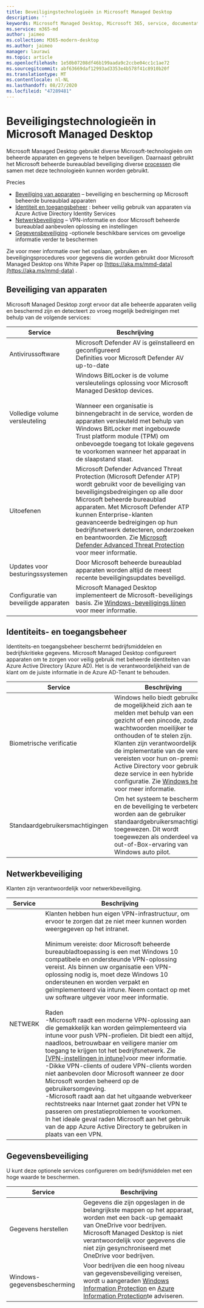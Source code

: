 ```yaml
---
title: Beveiligingstechnologieën in Microsoft Managed Desktop
description: ''
keywords: Microsoft Managed Desktop, Microsoft 365, service, documentatie
ms.service: m365-md
author: jaimeo
ms.collection: M365-modern-desktop
ms.author: jaimeo
manager: laurawi
ms.topic: article
ms.openlocfilehash: 1e50b07208df46b199aada9c2ccbe04cc1c1ae72
ms.sourcegitcommit: abf63669daf12993ad3353e4b578f41c8910b20f
ms.translationtype: MT
ms.contentlocale: nl-NL
ms.lasthandoff: 08/27/2020
ms.locfileid: "47289481"
---
```

# <a name="security-technologies-in-microsoft-managed-desktop"></a>Beveiligingstechnologieën in Microsoft Managed Desktop

<!--Security, also Onboarding doc: data handling/store, privileged account access -->

Microsoft Managed Desktop gebruikt diverse Microsoft-technologieën om beheerde apparaten en gegevens te helpen beveiligen. Daarnaast gebruikt het Microsoft beheerde bureaublad beveiliging diverse [processen](security-operations.md) die samen met deze technologieën kunnen worden gebruikt.

Precies 

- [Beveiliging van apparaten](#device-security) – beveiliging en bescherming op Microsoft beheerde bureaublad apparaten
- [Identiteit en toegangsbeheer](#identity-and-access-management) : beheer veilig gebruik van apparaten via Azure Active Directory Identity Services
- [Netwerkbeveiliging](#network-security) – VPN-informatie en door Microsoft beheerde bureaublad aanbevolen oplossing en instellingen
- [Gegevensbeveiliging](#information-security) -optionele beschikbare services om gevoelige informatie verder te beschermen 

Zie voor meer informatie over het opslaan, gebruiken en beveiligingsprocedures voor gegevens die worden gebruikt door Microsoft Managed Desktop ons White Paper op [https://aka.ms/mmd-data](https://aka.ms/mmd-data) .


## <a name="device-security"></a>Beveiliging van apparaten

Microsoft Managed Desktop zorgt ervoor dat alle beheerde apparaten veilig en beschermd zijn en detecteert zo vroeg mogelijk bedreigingen met behulp van de volgende services:

Service | Beschrijving
--- | ---
Antivirussoftware | Microsoft Defender AV is geïnstalleerd en geconfigureerd<br>Definities voor Microsoft Defender AV up-to-date
Volledige volume versleuteling |    Windows BitLocker is de volume versleutelings oplossing voor Microsoft Managed Desktop devices.<br><br>Wanneer een organisatie is binnengebracht in de service, worden de apparaten versleuteld met behulp van Windows BitLocker met ingebouwde Trust platform module (TPM) om onbevoegde toegang tot lokale gegevens te voorkomen wanneer het apparaat in de slaapstand staat. 
Uitoefenen |    Microsoft Defender Advanced Threat Protection (Microsoft Defender ATP) wordt gebruikt voor de beveiliging van beveiligingsbedreigingen op alle door Microsoft beheerde bureaublad apparaten. Met Microsoft Defender ATP kunnen Enterprise-klanten geavanceerde bedreigingen op hun bedrijfsnetwerk detecteren, onderzoeken en beantwoorden. Zie [Microsoft Defender Advanced Threat Protection](https://docs.microsoft.com/windows/threat-protection/windows-defender-atp/windows-defender-advanced-threat-protection) voor meer informatie. 
Updates voor besturingssystemen |  Door Microsoft beheerde bureaublad apparaten worden altijd de meest recente beveiligingsupdates beveiligd.
Configuratie van beveiligde apparaten |   Microsoft Managed Desktop implementeert de Microsoft-beveiligings basis. Zie [Windows-beveiligings lijnen](https://docs.microsoft.com/windows/security/threat-protection/windows-security-baselines) voor meer informatie.



## <a name="identity-and-access-management"></a>Identiteits- en toegangsbeheer

Identiteits-en toegangsbeheer beschermt bedrijfsmiddelen en bedrijfskritieke gegevens. Microsoft Managed Desktop configureert apparaten om te zorgen voor veilig gebruik met beheerde identiteiten van Azure Active Directory (Azure AD). Het is de verantwoordelijkheid van de klant om de juiste informatie in de Azure AD-Tenant te behouden. 

Service | Beschrijving
--- | ---
Biometrische verificatie |  Windows hello biedt gebruikers de mogelijkheid zich aan te melden met behulp van een gezicht of een pincode, zodat wachtwoorden moeilijker te onthouden of te stelen zijn. Klanten zijn verantwoordelijk voor de implementatie van de vereiste vereisten voor hun on-premises Active Directory voor gebruik van deze service in een hybride configuratie. Zie [Windows hello](https://docs.microsoft.com/windows-hardware/design/device-experiences/windows-hello) voor meer informatie. 
Standaardgebruikersmachtigingen |  Om het systeem te beschermen en de beveiliging te verbeteren, worden aan de gebruiker standaardgebruikersmachtigingen toegewezen. Dit wordt toegewezen als onderdeel van de out-of-Box-ervaring van Windows auto pilot.



## <a name="network-security"></a>Netwerkbeveiliging

Klanten zijn verantwoordelijk voor netwerkbeveiliging. 

Service | Beschrijving
--- | ---
NETWERK | Klanten hebben hun eigen VPN-infrastructuur, om ervoor te zorgen dat ze niet meer kunnen worden weergegeven op het intranet.<br><br>Minimum vereiste: door Microsoft beheerde bureaubladtoepassing is een met Windows 10 compatibele en ondersteunde VPN-oplossing vereist. Als binnen uw organisatie een VPN-oplossing nodig is, moet deze Windows 10 ondersteunen en worden verpakt en geïmplementeerd via intune. Neem contact op met uw software uitgever voor meer informatie.<br><br>Raden<br>-Microsoft raadt een moderne VPN-oplossing aan die gemakkelijk kan worden geïmplementeerd via intune voor push VPN-profielen. Dit biedt een altijd, naadloos, betrouwbaar en veiligere manier om toegang te krijgen tot het bedrijfsnetwerk. Zie [[VPN-instellingen in intune]](https://docs.microsoft.com/intune/vpn-settings-configure)voor meer informatie.<br>-Dikke VPN-clients of oudere VPN-clients worden niet aanbevolen door Microsoft wanneer ze door Microsoft worden beheerd op de gebruikersomgeving.<br>-Microsoft raadt aan dat het uitgaande webverkeer rechtstreeks naar Internet gaat zonder het VPN te passeren om prestatieproblemen te voorkomen.<br>In het ideale geval raden Microsoft aan het gebruik van de app Azure Active Directory te gebruiken in plaats van een VPN.


## <a name="information-security"></a>Gegevensbeveiliging

U kunt deze optionele services configureren om bedrijfsmiddelen met een hoge waarde te beschermen. 

Service | Beschrijving
--- | ---
Gegevens herstellen  | Gegevens die zijn opgeslagen in de belangrijkste mappen op het apparaat, worden met een back-up gemaakt van OneDrive voor bedrijven. Microsoft Managed Desktop is niet verantwoordelijk voor gegevens die niet zijn gesynchroniseerd met OneDrive voor bedrijven. 
Windows-gegevensbescherming |    Voor bedrijven die een hoog niveau van gegevensbeveiliging vereisen, wordt u aangeraden [Windows Information Protection](https://docs.microsoft.com/windows/threat-protection/windows-information-protection/protect-enterprise-data-using-wip) en [Azure Information Protection](https://www.microsoft.com/cloud-platform/azure-information-protection)te adviseren. 

